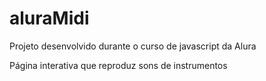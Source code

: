 # aluraMidi
Projeto desenvolvido durante o curso de javascript da Alura

Página interativa que reproduz sons de instrumentos
